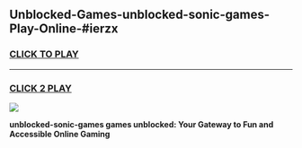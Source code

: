
## Unblocked-Games-unblocked-sonic-games-Play-Online-#ierzx
<h3>
<a href="https://premium.freeplayer.one?title=unblocked-sonic-games&ref=27F">CLICK TO PLAY</a></h3>
<hr>

<h3>
<a href="https://premium.freeplayer.one?title=unblocked-sonic-games&ref=27F">CLICK 2 PLAY</a>
  
</h3>

<a href="https://premium.freeplayer.one?title=unblocked-sonic-games&ref=27F"><img src="https://clearcache.store/games.png"></a>


**unblocked-sonic-games games unblocked: Your Gateway to Fun and Accessible Online Gaming**
